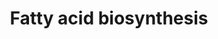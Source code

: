 ---
annotations:
- type: Pathway Ontology
  value: fatty acid biosynthetic pathway
authors:
- Kdahlquist
- MaintBot
- Evelo
- Egonw
- Christine Chichester
- L Dupuis
- Eweitz
- Fehrhart
- DeSl
communities:
- Lipids
description: The fatty acid synthesis of the roundworm C. Elegans is a highly conserved
  pathway evolutionary. This pathways is therefore of great importance to understand
  fat synthesis and nutrient sensing in adiposity regulation, which is key to understand
  the molecular mechanism behind obesity.
last-edited: 2021-05-28
organisms:
- Caenorhabditis elegans
redirect_from:
- /index.php/Pathway:WP38
- /instance/WP38
schema-jsonld:
- '@context': https://schema.org/
  '@id': https://wikipathways.github.io/pathways/WP38.html
  '@type': Dataset
  creator:
    '@type': Organization
    name: WikiPathways
  description: The fatty acid synthesis of the roundworm C. Elegans is a highly conserved
    pathway evolutionary. This pathways is therefore of great importance to understand
    fat synthesis and nutrient sensing in adiposity regulation, which is key to understand
    the molecular mechanism behind obesity.
  keywords:
  - W09H1.5
  - Malonyl-ACP
  - Acetyl-ACP
  - Palmitate
  - citrate
  - beta-hydroxybutyryl
  - TCA Cycle
  - ACACB
  - 3-L-Hydroxyacyl-CoA
  - Acyl-CoA (n+2)
  - fat-5
  - ech-6
  - Acetoacetyl-ACP
  - oxaloacetate
  - C36A4.9
  - ACSL5
  - Thiolases
  - pyc-1
  - Butyryl-ACP
  - Triacylglyceride Synthesis
  - pyruvate
  - F54C8.1
  - Malonyl-CoA
  - F32H2.5
  - acs-17
  - C32E8.9
  - Palmitoyl-ACP
  - PECR
  - ACSL6
  - ech-2
  - ECHDC2
  - trans-delta2-enoyl-CoA
  - Crotonoyl-ACP
  - Y25C1A.13
  - Y65B4BL.5
  - F53C11.3
  - Long-Chain fatty acid
  - D1005.1
  - Acetyl-CoA
  - F37C12.7
  - Acetyl-synthase
  - 3-ketoacyl-CoA
  - ACACA
  - Fatty acyl CoA
  license: CC0
  name: Fatty acid biosynthesis
seo: CreativeWork
title: Fatty acid biosynthesis
wpid: WP38
---